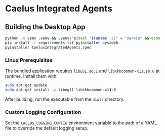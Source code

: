 # Caelus Integrated Agents

## Building the Desktop App

```bash
python -m venv .venv && .venv/"$(test "$(uname -s)" = "Darwin" && echo bin || echo Scripts)"/activate
pip install -r requirements.txt pyinstaller pyside6
pyinstaller CaelusIntegratedAgents.spec
```

### Linux Prerequisites

The bundled application requires `libEGL.so.1` and `libxkbcommon-x11.so.0` at runtime. Install them with:

```bash
sudo apt-get update
sudo apt-get install -y libegl1 libxkbcommon-x11-0
```

After building, run the executable from the `dist/` directory.

### Custom Logging Configuration

Set the `CAELUS_LOGGING_CONFIG` environment variable to the path of a YAML file
to override the default logging setup.
